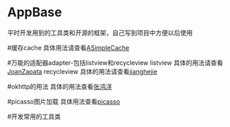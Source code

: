 # AppBase
平时开发用到的工具类和开源的框架，自己写到项目中方便以后使用

#缓存cache
  具体用法请查看[ASimpleCache](https://github.com/zcwk/ASimpleCache)
  
#万能的适配器adapter-包括listview和recycleview
  listview 具体的用法请查看[JoanZapata](https://github.com/JoanZapata/base-adapter-helper)
  recycleview 具体的用法请查看[jianghejie](https://github.com/jianghejie/baseadapterhelper)
  
#okhttp的用法
  具体的用法查看[张鸿洋](https://github.com/hongyangAndroid/okhttp-utils)

#picasso图片加载
  具体用法查看[picasso](https://github.com/square/picasso)
  
#开发常用的工具类
